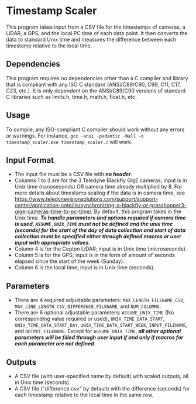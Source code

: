 # Timestamp Scaler
This program takes input from a CSV file for the timestamps of cameras, a LiDAR, a GPS, and the local PC time of each data point. It then converts the data to standard Unix time and measures the difference between each timestamp relative to the local time. 

## Dependencies
This program requires no dependencies other than a C compiler and library that is compliant with any ISO C standard (ANSI/C89/C90, C99, C11, C17, C23, etc.). It is only dependent on the ANSI/C89/C90 versions of standard C libraries such as limits.h, time.h, math.h, float.h, etc.

## Usage
To compile, any ISO-compliant C compiler should work without any errors or warnings. For instance, `gcc -ansi -pedantic -Wall -o timestamp_scaler.exe timestamp_scaler.c` will work. 

## Input Format
- The input file must be a CSV file with ***no header***. 
- Columns 1 to 3 are for the 3 Teledyne Blackfly GigE cameras; input is in Unix time (nanoseconds) OR camera time already multiplied by 8. For more details about timestamp scaling if the data is in camera time, see https://www.teledynevisionsolutions.com/support/support-center/application-note/iis/synchronizing-a-blackfly-or-grasshopper3-gige-cameras-time-to-pc-time/. By default, this program takes in the Unix time. ***To handle parameters and options required if camera time is used, `ASSUME_UNIX_TIME` must not be defined and the unix time (seconds) for the start of the day of data collection and start of data collection must be specified either through defined macros or user input with appropriate values.*** 
- Column 4 is for the Cepton LiDAR; input is in Unix time (microseconds). 
- Column 5 is for the GPS; input is in the form of amount of seconds elapsed since the start of the week (Sunday). 
- Column 6 is the local time; input is in Unix time (seconds). 

## Parameters
- There are 4 required adjustable parameters: `MAX_LENGTH_FILENAME_CSV`, `MAX_LINE_LENGTH_CSV`, `DIFFERENCE_FILENAME`, and `NUM_COLUMNS`. 
- There are 6 optional adjustable parameters: `ASSUME_UNIX_TIME` (No corresponding value required or used), `UNIX_TIME_DATA_START`, `UNIX_TIME_DATA_START_DAY`, `UNIX_TIME_DATA_START_WEEK`, `INPUT_FILENAME`, and `OUTPUT_FILENAME`. Except for `ASSUME_UNIX_TIME`, ***all other optional parameters will be filled through user input if and only if macros for each parameter are not defined***. 

## Outputs
- A CSV file (with user-specified name by default) with scaled outputs, all in Unix time (seconds). 
- A CSV file ("difference.csv" by default) with the difference (seconds) for each timestamp relative to the local time in the same row. 
